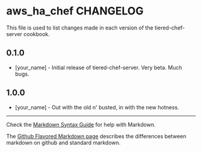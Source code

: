 aws_ha_chef  CHANGELOG
============================

This file is used to list changes made in each version of the tiered-chef-server cookbook.

0.1.0
-----
- [your_name] - Initial release of tiered-chef-server.  Very beta.  Much bugs.

1.0.0
-----
- [your_name] - Out with the old n' busted, in with the new hotness.

- - -
Check the [Markdown Syntax Guide](http://daringfireball.net/projects/markdown/syntax) for help with Markdown.

The [Github Flavored Markdown page](http://github.github.com/github-flavored-markdown/) describes the differences between markdown on github and standard markdown.
